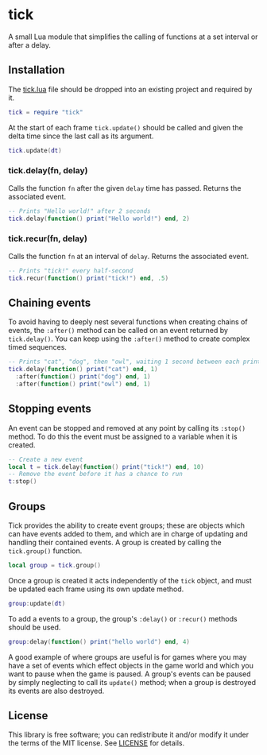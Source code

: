 # tick
A small Lua module that simplifies the calling of functions at a set interval
or after a delay.

## Installation
The [tick.lua](tick.lua?raw=1) file should be dropped into an existing project
and required by it.
```lua
tick = require "tick"
```
At the start of each frame `tick.update()` should be called and given the delta
time since the last call as its argument.
```lua
tick.update(dt)
```

### tick.delay(fn, delay)
Calls the function `fn` after the given `delay` time has passed. Returns the
associated event.
```lua
-- Prints "Hello world!" after 2 seconds
tick.delay(function() print("Hello world!") end, 2)
```

### tick.recur(fn, delay)
Calls the function `fn` at an interval of `delay`. Returns the associated
event.
```lua
-- Prints "tick!" every half-second
tick.recur(function() print("tick!") end, .5)
```

## Chaining events
To avoid having to deeply nest several functions when creating chains of
events, the `:after()` method can be called on an event returned by
`tick.delay()`. You can keep using the `:after()` method to create complex
timed sequences.
```lua
-- Prints "cat", "dog", then "owl", waiting 1 second between each print
tick.delay(function() print("cat") end, 1)
  :after(function() print("dog") end, 1)
  :after(function() print("owl") end, 1)
```

## Stopping events
An event can be stopped and removed at any point by calling its `:stop()`
method. To do this the event must be assigned to a variable when it is created.
```lua
-- Create a new event
local t = tick.delay(function() print("tick!") end, 10)
-- Remove the event before it has a chance to run
t:stop()
```

## Groups
Tick provides the ability to create event groups; these are objects which can
have events added to them, and which are in charge of updating and handling
their contained events. A group is created by calling the `tick.group()`
function.
```lua
local group = tick.group()
```

Once a group is created it acts independently of the `tick` object, and must
be updated each frame using its own update method.
```lua
group:update(dt)
```

To add a events to a group, the group's `:delay()` or `:recur()` methods should
be used.
```lua
group:delay(function() print("hello world") end, 4)
```

A good example of where groups are useful is for games where you may have a set
of events which effect objects in the game world and which you want to pause
when the game is paused.  A group's events can be paused by simply neglecting
to call its `update()` method; when a group is destroyed its events are also
destroyed.


## License
This library is free software; you can redistribute it and/or modify it under
the terms of the MIT license. See [LICENSE](LICENSE) for details.

